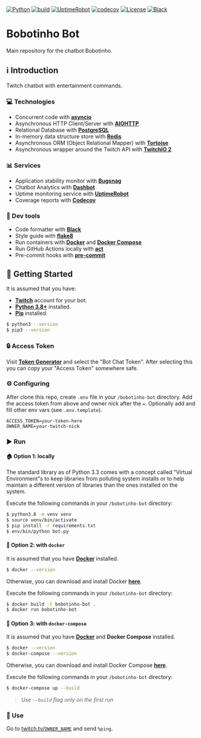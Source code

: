 [![Python](https://img.shields.io/badge/Python-3.8+-blue.svg?logo=python)](https://www.python.org)
[![build](https://github.com/leandcesar/bobotinho-bot/workflows/CI/badge.svg)](https://github.com/leandcesar/bobotinho-bot/actions/workflows/ci.yml)
[![UptimeRobot](https://img.shields.io/uptimerobot/status/m788541737-d1097381d469c36beb1e16b3)](https://stats.uptimerobot.com/EQQpJSWDE5/788541737)
[![codecov](https://codecov.io/gh/leandcesar/bobotinho-bot/branch/master/graph/badge.svg)](https://codecov.io/gh/leandcesar/bobotinho-bot)
[![License](https://img.shields.io/badge/license-AGPL%20v3-yellow.svg)](https://github.com/leandcesar/bobotinho-bot/blob/main/LICENSE)
[![Black](https://img.shields.io/badge/code%20style-black-000000.svg)](https://github.com/psf/black)

# Bobotinho Bot
Main repository for the chatbot Bobotinho.

## ℹ️ Introduction
Twitch chatbot with entertainment commands.

### ‎💻 Technologies
- Concurrent code with [**asyncio**](https://docs.python.org/3/library/asyncio.html)
- Asynchronous HTTP Client/Server with [**AIOHTTP**](https://docs.aiohttp.org/en/stable/)
- Relational Database with [**PostgreSQL**](https://www.postgresql.org/)
- In-memory data structure store with [**Redis**](https://redis.io/)
- Asynchronous ORM (Object Relational Mapper) with [**Tortoise**](https://tortoise-orm.readthedocs.io/)
- Asynchronous wrapper around the Twitch API with [**TwitchIO 2**](https://twitchio.readthedocs.io/en/latest/index.html)

### 📊 Services
- Application stability monitor with [**Bugsnag**](https://www.bugsnag.com/)
- Chatbot Analytics with [**Dashbot**](https://www.dashbot.io/)
- Uptime monitoring service with [**UptimeRobot**](https://uptimerobot.com/)
- Coverage reports with [**Codecov**](https://about.codecov.io/)

### ‎🧰 Dev tools
- Code formatter with [**Black**](https://github.com/psf/black)
- Style guide with [**flake8**](https://flake8.pycqa.org/en/latest/)
- Run containers with [**Docker**](https://www.docker.com/) and [**Docker Compose**](https://docs.docker.com/compose/)
- Run GitHub Actions locally with [**act**](https://github.com/nektos/act)
- Pre-commit hooks with [**pre-commit**](https://pre-commit.com/)

## 🏁 Getting Started
It is assumed that you have:
- [**Twitch**](https://twitch.tv/) account for your bot.
- [**Python 3.8+**](https://www.python.org/) installed.
- [**Pip**](https://pip.pypa.io/en/stable/) installed.

```bash
$ python3 --version
$ pip3 --version
```

### 🔒 Access Token

Visit [**Token Generator**](https://twitchtokengenerator.com/) and select the "Bot Chat Token". After selecting this you can copy your "Access Token" somewhere safe.

### ⚙️ Configuring

After clone this repo, create `.env` file in your `/bobotinho-bot` directory. Add the access token from above and owner nick after the `=`. Optionally add and fill other env vars (see `.env.template`).

```
ACCESS_TOKEN=your-token-here
OWNER_NAME=your-twitch-nick
```

### ▶️ Run 

#### 🏠 Option 1: locally

The standard library as of Python 3.3 comes with a concept called "Virtual Environment"s to keep libraries from polluting system installs or to help maintain a different version of libraries than the ones installed on the system.

Execute the following commands in your `/bobotinho-bot` directory:

```bash
$ python3.8 -m venv venv
$ source venv/bin/activate
$ pip install -r requirements.txt
$ env/bin/python bot.py
```

#### 🐋 Option 2: with `docker`

It is assumed that you have [**Docker**](https://www.docker.com/) installed.

```bash
$ docker --version
```

Otherwise, you can download and install Docker [**here**](https://docs.docker.com/get-docker/).

Execute the following commands in your `/bobotinho-bot` directory:

```bash
$ docker build -t bobotinho-bot .
$ docker run bobotinho-bot
```

#### 🐳 Option 3: with `docker-compose`

It is assumed that you have [**Docker**](https://www.docker.com/) and **Docker Compose** installed.

```bash
$ docker --version
$ docker-compose --version
```

Otherwise, you can download and install Docker Compose [**here**](https://docs.docker.com/compose/install/).

Execute the following commands in your `/bobotinho-bot` directory:

```bash
$ docker-compose up --build
```

> *Use `--build` flag only on the first run*

### 🎉 Use

Go to [twitch.tv/`OWNER_NAME`](https://twitch.tv/) and send `%ping`.

